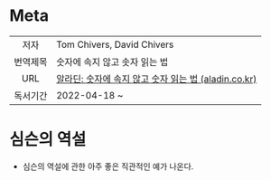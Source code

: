 # Meta
|               |                    |
|:---------:|------------|
|저자|Tom Chivers, David Chivers|
|번역제목|숫자에 속지 않고 솟자 읽는 법|
|URL|[알라딘: 숫자에 속지 않고 숫자 읽는 법 (aladin.co.kr)](https://www.aladin.co.kr/shop/wproduct.aspx?ItemId=291815145)|
| 독서기간| 2022-04-18 ~ |

# 심슨의 역설 
- 심슨의 역설에 관한 아주 좋은 직관적인 예가 나온다. 




